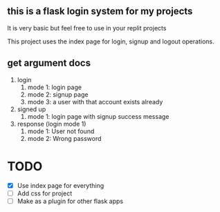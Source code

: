 ## this is a flask login system for my projects ##

It is very basic but feel free to use in your replit projects

This project uses the index page for login, signup and logout operations.

## get argument docs ##
1. login
   1. mode 1: login page
   2. mode 2: signup page
   3. mode 3: a user with that account exists already
2. signed up
    1. mode 1: login page with signup success message
3. response (login mode 1)
   1. mode 1: User not found
   2. mode 2: Wrong password
 # TODO #
 
 - [x] Use index page for everything
 - [ ] Add css for project
 - [ ] Make as a plugin for other flask apps
